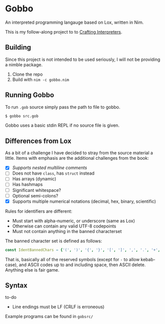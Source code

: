 # Gobbo
An interpreted programming langauge based on Lox, written in Nim.

This is my follow-along project to to [Crafting Interpreters](https://craftinginterpreters.com/).

## Building
Since this project is not intended to be used seriously, I will not be providing a nimble package.

1. Clone the repo
2. Build with `nim -c gobbo.nim`

## Running Gobbo
To run `.gob` source simply pass the path to file to gobbo.

```sh
$ gobbo src.gob
```

Gobbo uses a basic stdin REPL if no source file is given.

## Differences from Lox
As a bit of a challenge I have decided to stray from the source material a little. Items with emphasis are the additional challenges from the book:

- [x] *Supports nested multiline comments*
- [ ] Does not have `class`, has `struct` instead
- [ ] Has arrays (dynamic)
- [ ] Has hashmaps
- [ ] Significant whitespace?
- [ ] Optional semi-colons?
- [x] Supports multiple numerical notations (decimal, hex, binary, scientific)

Rules for identifiers are different:

* Must start with alpha-numeric, or underscore (same as Lox)
* Otherwise can contain any valid UTF-8 codepoints
* Must not contain anything in the banned characterset

The banned character set is defined as follows:

```nim
const IdentBannedChars = {'(', ')', '{', '}', '[', ']', ',', '.', '+', ';', '/', '*', '!', '=', '<', '>', '\x00' .. '\x20', '\xff'}
```
That is, basically all of the reserved symbols (except for `-` to allow kebab-case), and ASCII codes up to and including space, then ASCII delete. Anything else is fair game.

## Syntax
to-do

* Line endings must be LF (CRLF is erroneous)

Example programs can be found in `gobsrc/`